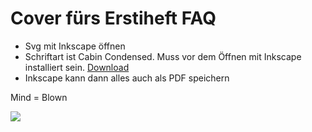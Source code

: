 # Cover fürs Erstiheft FAQ

- Svg mit Inkscape öffnen
- Schriftart ist Cabin Condensed. Muss vor dem Öffnen mit Inkscape installiert sein. [Download](http://www.fonts2u.com/download/cabin-condensed.font)
- Inkscape kann dann alles auch als PDF speichern

Mind = Blown

![](https://camo.githubusercontent.com/1ba43f6e560c86fc27837b5e5c1814ec57af287c/68747470733a2f2f7261772e6769746875622e636f6d2f766964656c616c7661726f2f676966736f636b6574732f6d61737465722f646f632f6d79627261696e2e676966)

